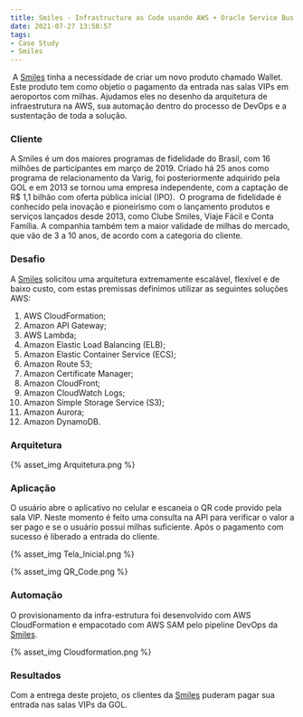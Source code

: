 ```yaml
---
title: Smiles - Infrastructure as Code usando AWS + Oracle Service Bus
date: 2021-07-27 13:58:57
tags:
- Case Study
- Smiles
---
```

​
A [Smiles](https://www.smiles.com.br) tinha a necessidade de criar um novo produto chamado Wallet. Este produto tem como objetio o pagamento da entrada nas salas VIPs em aeroportos com milhas.
Ajudamos eles no desenho da arquitetura de infraestrutura na AWS, sua automação dentro do processo de DevOps e a sustentação de toda a solução.
​

### Cliente
A Smiles é um dos maiores programas de fidelidade do Brasil, com 16 milhões de participantes em março de 2019. Criado há 25 anos como programa de relacionamento da Varig, foi posteriormente adquirido pela GOL e em 2013 se tornou uma empresa independente, com a captação de R$ 1,1 bilhão com oferta pública inicial (IPO).
​
O programa de fidelidade é conhecido pela inovação e pioneirismo com o lançamento produtos e serviços lançados desde 2013, como Clube Smiles, Viaje Fácil e Conta Família. A companhia também tem a maior validade de milhas do mercado, que vão de 3 a 10 anos, de acordo com a categoria do cliente.
​

### Desafio
A [Smiles](https://www.smiles.com.br) solicitou uma arquitetura extremamente escalável, flexível e de baixo custo, com estas premissas definimos utilizar as seguintes soluções AWS:
 1. AWS CloudFormation;
 2. Amazon API Gateway;
 3. AWS Lambda;
 4. Amazon Elastic Load Balancing (ELB);
 4. Amazon Elastic Container Service (ECS);
 5. Amazon Route 53;
 5. Amazon Certificate Manager;
 5. Amazon CloudFront;
 5. Amazon CloudWatch Logs;
 6. Amazon Simple Storage Service (S3);
 7. Amazon Aurora;
 8. Amazon DynamoDB.
​

### Arquitetura
{% asset_img Arquitetura.png %}
​

### Aplicação
O usuário abre o aplicativo no celular e escaneia o QR code provido pela sala VIP. Neste momento é feito uma consulta na API para verificar o valor a ser pago e se o usuário possui milhas suficiente. Após o pagamento com sucesso é liberado a entrada do cliente.

{% asset_img Tela_Inicial.png %}

{% asset_img QR_Code.png %}

### Automação
O provisionamento da infra-estrutura foi desenvolvido com AWS CloudFormation e empacotado com AWS SAM pelo pipeline DevOps da [Smiles](https://www.smiles.com.br).

{% asset_img Cloudformation.png %}

### Resultados

Com a entrega deste projeto, os clientes da [Smiles](https://www.smiles.com.br) puderam pagar sua entrada nas salas VIPs da GOL.
